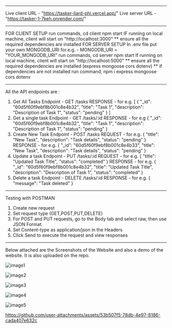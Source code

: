-----------------------------------------------------------------------------------------------------
Live client URL - "https://tasker-liard-phi.vercel.app/"
Live server URL - "https://tasker-1-7keh.onrender.com/"

-------------------------------------------------------------------------------------------------------

FOR CLIENT SETUP 
run commands,
  cd client 
  npm start
IF running on local machine, client will start on  "http://localhost:3000"
  ** ensure all the required dependencies are installed
FOR SERVER SETUP
In .env file put your own MONGODB_URI
  for.e.g. - MONGODB_URI = "YOUR_MONGODB_URI"
run commands,
  cd server
  npm start
If running on local machine, client will start on "http://localhost:5000"
  ** ensure all the required dependencies are installed (express mongoose cors dotenv)
  ** if dependencies are not installed run command,
        npm i express mongoose cors dotenv 

------------------------------------------------------------------------------------------------------------
All the API endpoints are : 
1. Get All Tasks
   Endpoint - GET /tasks
   RESPONSE - for e.g.
   [
      {
        "_id": "60d5f60f9ebf8b001c8e4b32",
        "title": "Task 1",
        "description": "Description of Task 1",
        "status": "pending"
      }
    ]
2. Get a single task
   Endpoint - GET /tasks/:id
   RESPONSE - for e.g {
                        "_id": "60d5f60f9ebf8b001c8e4b32",
                        "title": "Task 1",
                        "description": "Description of Task 1",
                        "status": "pending"
                      }
3. Create New Task
   Endpoint - POST /tasks
   REQUEST - for e.g.
             {
                "title": "New Task",
                "description": "Task details",
                "status": "pending"
             }
    RESPONSE - for e.g.
             {
                "_id": "60d5f60f9ebf8b001c8e4b33",
                "title": "New Task",
                "description": "Task details",
                "status": "pending"
              }
4. Update a task
   Endpoint - PUT /tasks/:id
   REQUEST - for e.g.
             {
                "title": "Updated Task Title",
                "status": "completed"
              }
   RESPONSE - for e.g.
             {
                "_id": "60d5f60f9ebf8b001c8e4b32",
                "title": "Updated Task Title",
                "description": "Description of Task 1",
                "status": "completed"
              }
5. Delete a task
   Endpoint - DELETE /tasks/:id
   RESPONSE - for e.g.
             {
                "message": "Task deleted"
              }
----------------------------------------------------------------------------------------------------
Testing with POSTMAN 
1. Create new request
2. Set request type (GET,POST,PUT,DELETE)
3. For POST and PUT requests, go to the Body tab and select raw, then use JSON Format.
4. Set Content-type as application/json in the Headers
5. Click Send to execute the request and view responses
-----------------------------------------------------------------------------------------------------
Below attached are the Screenshots of the Website and also a demo of the website. It is also uploaded on the repo.


![image1](https://github.com/user-attachments/assets/b56190a1-1172-46a3-9b79-25361eace5cc)

![image2](https://github.com/user-attachments/assets/c1b10b99-fc6c-4175-abeb-fa1dbdee679d)

![image3](https://github.com/user-attachments/assets/68e863e3-201e-44fc-8534-2894bc211062)

![image4](https://github.com/user-attachments/assets/b376d13d-3a9e-4bc9-a8ad-608abb211cb1)

![image5](https://github.com/user-attachments/assets/70a8bd5e-a220-4b68-b2a2-12e839b4801a)




https://github.com/user-attachments/assets/53b507f5-78db-4e97-8186-cada407e632c



